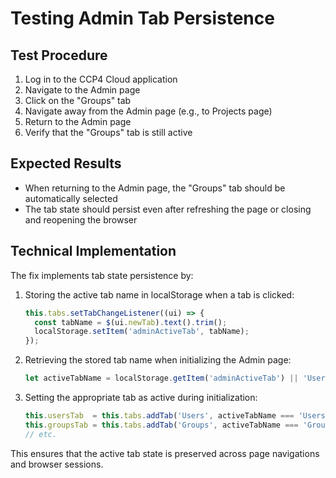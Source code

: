 # Testing Admin Tab Persistence

## Test Procedure

1. Log in to the CCP4 Cloud application
2. Navigate to the Admin page
3. Click on the "Groups" tab
4. Navigate away from the Admin page (e.g., to Projects page)
5. Return to the Admin page
6. Verify that the "Groups" tab is still active

## Expected Results

- When returning to the Admin page, the "Groups" tab should be automatically selected
- The tab state should persist even after refreshing the page or closing and reopening the browser

## Technical Implementation

The fix implements tab state persistence by:

1. Storing the active tab name in localStorage when a tab is clicked:
   ```javascript
   this.tabs.setTabChangeListener((ui) => {
     const tabName = $(ui.newTab).text().trim();
     localStorage.setItem('adminActiveTab', tabName);
   });
   ```

2. Retrieving the stored tab name when initializing the Admin page:
   ```javascript
   let activeTabName = localStorage.getItem('adminActiveTab') || 'Users';
   ```

3. Setting the appropriate tab as active during initialization:
   ```javascript
   this.usersTab  = this.tabs.addTab('Users', activeTabName === 'Users');
   this.groupsTab = this.tabs.addTab('Groups', activeTabName === 'Groups');
   // etc.
   ```

This ensures that the active tab state is preserved across page navigations and browser sessions.